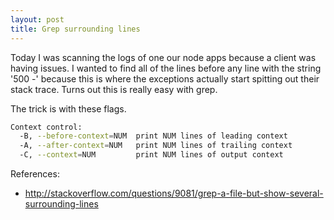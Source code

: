 ```yaml
---
layout: post
title: Grep surrounding lines
---
```


Today I was scanning the logs of one our node apps because a client was having issues. I wanted to find all of the lines before any line with the string '500 -' because this is where the exceptions actually start spitting out their stack trace. Turns out this is really easy with grep.

The trick is with these flags. 

```bash
Context control:
  -B, --before-context=NUM  print NUM lines of leading context
  -A, --after-context=NUM   print NUM lines of trailing context
  -C, --context=NUM         print NUM lines of output context
```

References:
* http://stackoverflow.com/questions/9081/grep-a-file-but-show-several-surrounding-lines